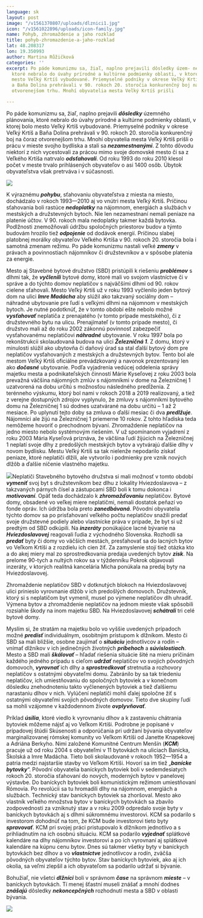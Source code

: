 ```yaml
---
language: sk
layout: post
image: "/v1561370807/uploads/dlznici1.jpg"
icon: "/v1561022896/uploads/icon-family.jpg"
name: Pohyb, zhromaždenie a jaho rozklad
title: pohyb-zhromazdenie-a-jaho-rozklad
lat: 48.208317
lon: 19.350993
author: Martina Růžičková
categories: ''
excerpt: Po páde komunizmu sa, žiaľ, naplno prejavili dôsledky územ- ného plánovania,
  ktoré nebralo do úvahy prírodné a kultúrne podmienky oblasti, v ktorej bolo
  mesto Veľký Krtíš vybudované. Priemyselné podniky v okrese Veľký Krtíš
  a Baňa Dolina prehrávali v 90. rokoch 20. storočia konkurenčný boj na čoraz
  otvorenejšom trhu. Mnohí obyvatelia mesta Veľký Krtíš prišli

---
```

Po páde komunizmu sa, žiaľ, naplno prejavili **_dôsledky_** územného plánovania, ktoré nebralo do úvahy prírodné a kultúrne podmienky oblasti, v ktorej bolo mesto Veľký Krtíš vybudované. Priemyselné podniky v okrese Veľký Krtíš a Baňa Dolina prehrávali v 90. rokoch 20. storočia konkurenčný boj na čoraz otvorenejšom trhu. Mnohí obyvatelia mesta Veľký Krtíš prišli o prácu v mieste svojho bydliska a stali sa **_nezamestnanými_**. Z tohto dôvodu niektorí z nich vycestovali za prácou mimo svoje domovské mesto či sa z Veľkého Krtíša natrvalo **_odsťahovali_**. Od roku 1993 do roku 2010 klesol počet v meste trvalo prihlásených obyvateľov o asi 1400 osôb. Úbytok obyvateľstva však pretrváva i v súčasnosti.

![](https://res.cloudinary.com/dhxmg9p4i/image/upload/c_scale,w_740/v1561370807/uploads/dlznici1.jpg)

K výraznému **_pohybu_**, sťahovaniu obyvateľstva z miesta na miesto, dochádzalo v rokoch 1993—2010 aj vo vnútri mesta Veľký Krtíš. Príčinou sťahovania boli rastúce **_nedoplatky_** na nájomnom, energiách a službách v mestských a družstevných bytoch. Nie len nezamestnaní nemali peniaze na platenie účtov. V 90. rokoch mala nedoplatky takmer každá bytovka. Podlžnosti znemožňovali údržbu spoločných priestorov budov a týmto budovám hrozilo tiež **_odpojenie_** od dodávok energií. Príčinou slabej platobnej morálky obyvateľov Veľkého Krtíša v 90. rokoch 20. storočia bola i samotná zmenam režimu. Po páde komunizmu nastali veľké **_zmeny_** v právach a povinnostiach nájomníkov či družstevníkov a v spôsobe platenia za energie.

Mesto aj Stavebné bytové družstvo (SBD) pristúpili k riešeniu **_problémov_** s dlhmi tak, že **_vyčlenili_** bytové domy, ktoré mali vo svojom vlastníctve či v správe a do týchto domov neplatičov s najväčšími dlhmi od 90. rokov cielene sťahovali. Mesto Veľký Krtíš už v roku 1993 vyčlenilo jeden bytový dom na ulici **_Imre Madácha_** aby slúžil ako takzvaný sociálny dom – náhradné ubytovanie pre ľudí s veľkými dlhmi na nájomnom v mestských bytoch. Je nutné podotknúť, že v tomto období ešte nebolo možné **_vysťahovať_** neplatiča z prenajatého (v tomto prípade mestského), či z družstevného bytu na ulicu. Prenajímateľ (v tomto prípade mesto), či družstvo mali až do roku 2002 zákonnú povinnosť zabezpečiť vysťahovanému neplatičovi **_náhradné_** ubytovanie. V roku 1997 bola po rekonštrukcii skolaudovaná budova na ulici **_Železničná 1_**. Z domu, ktorý v minulosti slúžil ako ubytovňa či daňový úrad sa stal ďalší bytový dom pre neplatičov vysťahovaných z mestských a družstevných bytov. Tento bol ale mestom Veľký Krtíš oficiálne prevádzkovaný a navonok prezentovaný len ako **_dočasné_** ubytovanie. Podľa vyjadrenia vedúcej oddelenia správy majetku mesta a podnikateľských činností Márie Kyseľovej z roku 2003 bola prevažná väčšina nájomných zmlúv s nájomníkmi v dome na Železničnej 1 uzatvorená na dobu určitú s možnosťou následného predĺženia. Z terénneho výskumu, ktorý bol nami v rokoch 2018 a 2019 realizovaný, a tiež z verejne dostupných zdrojov vyplynulo, že zmluvy s nájomníkmi bytového domu na Železničnej 1 sú dodnes uzatvárané na dobu určitú – 1 až 2 mesiace. Po uplynutí tejto doby sa zmluva o ďalší mesiac či dva **_predlžuje_**. Nájomníci ale žijú na Železničnej 1 priemerne 10 rokov. Z tohto hľadiska teda nemôžeme hovoriť o prechodnom bývaní. Zhromaždenie neplatičov na jedno miesto nebolo systémovým riešením. V už spomínanom vyjadrení z roku 2003 Mária Kyseľová priznáva, že väčšina ľudí žijúcich na Železničnej 1 neplatí svoje dlhy z predošlých mestských bytov a vytvárajú ďalšie dlhy v novom bydlisku. Mestu Veľký Krtíš sa tak nielenže nepodarilo získať peniaze, ktoré neplatiči dlžili, ale vytvorilo i podmienky pre vznik nových dlžôb a ďalšie ničenie vlastného majetku.

![](https://res.cloudinary.com/dhxmg9p4i/image/upload/c_scale,w_740/v1561370990/uploads/dlznici2.jpg)Neplatiči Stavebného bytového družstva si mali možnosť v tomto období **_vymeniť_** svoj byt s družstevníkom bez dlhu z lokality Hviezdoslavova – z takzvaných párnych čísel a zástupcami SBD boli k tomu dokonca i **_motivovaní_**. Opäť teda dochádzalo k **_zhromažďovaniu_** neplatičov. Bytové domy, obsadené vo veľkej miere neplatičmi, nemali dostatok peňazí vo fonde opráv. Ich údržba bola preto **_zanedbávaná_**. Pôvodní obyvatelia týchto domov sa po prisťahovaní veľkého počtu neplatičov snažili predať svoje družstevné podiely alebo vlastnícke práva v prípade, že byt si už predtým od SBD odkúpili. Na **_inzeráty_** ponúkajúce lacné bývanie na **_Hviezdoslavovej_** reagovali ľudia z východného Slovenska. Rozhodli sa **_predať_** byty či domy vo väčších mestách, presťahovať sa do lacných bytov vo Veľkom Krtíši a z rozdielu ich cien žiť. Za zamyslenie stojí tiež otázka kto a do akej miery mal zo sprostredkovania predaja uvedených bytov **_zisk_**. Na prelome 90-tych a nultých rokov sa v týždenníku Pokrok objavovali inzeráty, v ktorých realitná kancelária Micha ponúkala na predaj byty na Hviezdoslavovej.

Zhromaždenie neplatičov SBD v dotknutých blokoch na Hviezdoslavovej ulici prinieslo vyrovnanie dlžôb v ich predošlých domovoch. Družstevník, ktorý si s neplatičom byt vymenil, musel po výmene neplatičov dlh uhradiť. Výmena bytov a zhromaždenie neplatičov na jednom mieste však spôsobili rozsiahle škody na inom majetku SBD. Na Hviezdoslavovej **_schátrali_** tri celé bytové domy.

Myslím si, že stratám na majetku bolo vo vyššie uvedených prípadoch možné **_predísť_** individuálnym, osobitným prístupom k dlžníkom. Mesto či SBD sa mali bližšie, osobne zaujímať o **_situáciu_** jednotlivcov a rodín – vnímať dlžníkov v ich jedinečných životných **_príbehoch_** a **_súvislostiach_**. Mesto a SBD mali **_škálovať_** – hľadať riešenia situácie šité na mieru príčinám každého jedného prípadu s cieľom **_udržať_** neplatičov vo svojich pôvodných domovoch, **_vyrovnať_** ich dlhy a **_sprostredkovať_** stretnutia a rozhovory neplatičov s ostatnými obyvateľmi domu. Zabránilo by sa tak triedeniu neplatičov, ich umiestňovaniu do spoločných bytoviek a v konečnom dôsledku znehodnoteniu takto vyčlenených bytoviek a tiež ďalšiemu narastaniu dlhov v nich. Vylúčení neplatiči mohli ďalej spoločne žiť s ostatnými obyvateľmi svojich pôvodných domovov. Tieto dve skupiny ľudí sa mohli vzájomne v každodennom živote **_ovplyvňovať_**.

Príklad **_úsilia_**, ktoré viedlo k vyrovnaniu dlhov a k zastaveniu chátrania bytoviek môžeme nájsť aj vo Veľkom Krtíši. Podrobne je popísané v prípadovej štúdii Skúsenosti a odporúčania pri udržaní bývania obyvateľov marginalizovanej rómskej komunity vo Veľkom Krtíši od Janette Knapekovej a Adriána Berkyho. Nimi založené Komunitné Centrum Menšín (**_KCM_**) pracuje už od roku 2004 s obyvateľmi v 11 bytovkách na uliciach Banícka, Školská a Imre Madácha. Tieto boli skolaudované v rokoch 1952—1954 a patria medzi najstaršie stavby vo Veľkom Krtíši. Hovorí sa im tiež „**_banícke bytovky_**“. Pôvodní obyvatelia baníckych bytoviek boli v sedemdesiatych rokoch 20. storočia sťahovaní do nových, moderných bytov v panelovej výstavbe. Do baníckych bytoviek boli komunistickým režimom umiestňovaní Rómovia. Po revolúcii sa tu hromadili dlhy na nájomnom, energiách a službách. Technický stav baníckych bytoviek sa zhoršoval. Mesto ako vlastník veľkého množstva bytov v baníckych bytovkách sa zbavilo zodpovednosti za vzniknutý stav a v roku 2009 odpredalo svoje byty v baníckych bytovkách aj s dlhmi súkromnému investorovi. KCM sa podarilo s investorom dohodnúť na tom, že KCM bude investorovi tieto byty **_spravovať_**. KCM pri svojej práci pristupovalo k dlžníkom jednotlivo a s prihliadnutím na ich osobnú situáciu. KCM sa podarilo **_vyjednať_** splátkové kalendáre na dlhy nájomníkov investorovi a po ich vyrovnaní aj splátkové kalendáre na kúpnu cenu bytov. Dnes sú takmer všetky byty v baníckych bytovkách bez dlhov a vo **_vlastníctve_** jednotlivcov a rodín, zväčša pôvodných obyvateľov týchto bytov. Stav baníckych bytoviek, ako aj ich okolia, sa veľmi zlepšil a ich obyvateľom sa podarilo udržať si bývanie.

Bohužiaľ, nie všetci **_dlžníci_** boli v správnom **_čase_** na správnom **_mieste_** – v baníckych bytovkách. Tí menej šťastní museli znášať a mnohí dodnes **_znášajú_** dôsledky **_nekoncepčných_** rozhodnutí mesta a SBD v oblasti bývania.

![](https://res.cloudinary.com/dhxmg9p4i/image/upload/c_scale,w_740/v1561224754/uploads/Screenshot%202019-06-22%20at%2019.32.14.png)
